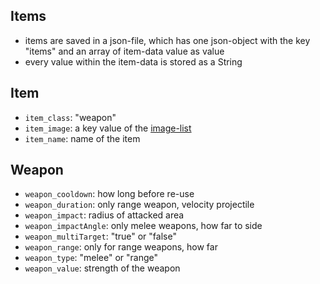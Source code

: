 ## Items
- items are saved in a json-file, which has one json-object with the key "items" and an array of item-data value as value
- every value within the item-data is stored as a String

## Item
+ `item_class`: "weapon"
+ `item_image`: a key value of the [image-list](image_conventions.md)
+ `item_name`: name of the item

## Weapon
+ `weapon_cooldown`: how long before re-use
+ `weapon_duration`: only range weapon, velocity projectile
+ `weapon_impact`: radius of attacked area
+ `weapon_impactAngle`: only melee weapons, how far to side
+ `weapon_multiTarget`: "true" or "false"
+ `weapon_range`: only for range weapons, how far
+ `weapon_type`: "melee" or "range"
+ `weapon_value`: strength of the weapon

